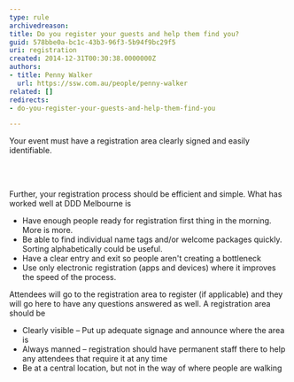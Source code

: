 ```yaml
---
type: rule
archivedreason: 
title: Do you register your guests and help them find you?
guid: 578bbe0a-bc1c-43b3-96f3-5b94f9bc29f5
uri: registration
created: 2014-12-31T00:30:38.0000000Z
authors:
- title: Penny Walker
  url: https://ssw.com.au/people/penny-walker
related: []
redirects:
- do-you-register-your-guests-and-help-them-find-you

---
```



<p class="ssw15-rteElement-P">Your event must have a registration area clearly signed and easily identifiable.&#160;​​</p>
<br><excerpt class='endintro'></excerpt><br>
<p>Further, your registration process should be efficient and simple. What has worked well at DDD Melbourne is</p><ul><li>Have enough people ready for registration first thing in the morning. More is more.</li><li>Be able to find individual name tags and/or welcome packages quickly. Sorting alphabetically could be useful.</li><li>Have a clear entry and exit so people aren't creating a bottleneck</li><li>Use only electronic registration (apps and devices) where it improves the speed of the process.</li></ul><p>Attendees will go to the registration area to register (if applicable) and they will go here to have any questions answered as well. A registration area should be </p><ul><li>Clearly visible – Put up adequate signage and announce where the​ area is</li><li>Always manned – registration should have permanent staff there to help any attendees that require it at any time</li><li>Be at a central location, but not in the way of where people are walking</li></ul>


